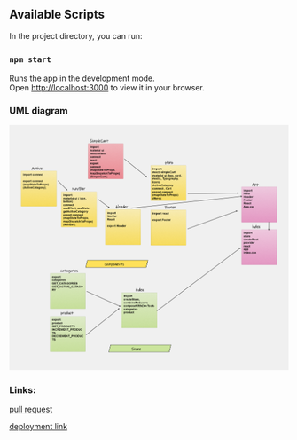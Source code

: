 ## Available Scripts

In the project directory, you can run:

### `npm start`

Runs the app in the development mode.\
Open [http://localhost:3000](http://localhost:3000) to view it in your browser.


### UML diagram

![uml](./src/assets/lab37.png)

### Links:

[pull request](https://github.com/marah-jaradat/Store-Front/pull/6)

[deployment link](https://store-front-qhko9fiqg-marah-jaradat.vercel.app/)